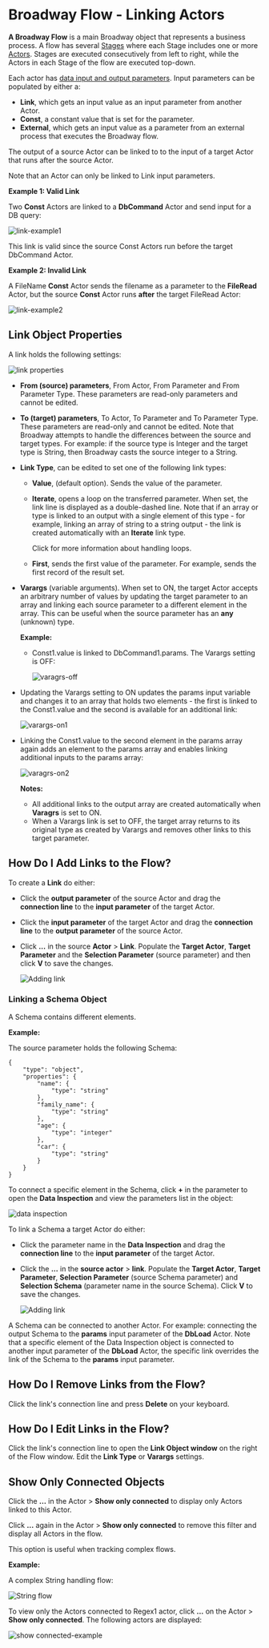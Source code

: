 # Broadway Flow - Linking Actors

**A Broadway Flow** is a main Broadway object that represents a business process. A flow has several [Stages](/articles/99_Broadway/16_broadway_flow_overview.md) where each Stage includes one or more [Actors](/articles/99_Broadway/03_broadway_actor.md). Stages are executed consecutively from left to right, while the Actors in each Stage of the flow are executed top-down.

Each actor has [data input and output parameters](/articles/99_Broadway/03_broadway_actor.md#actor-window). Input parameters can be populated  by either a:

- **Link**, which gets an input value as an input parameter from another Actor.
- **Const**, a constant value that is set for the parameter.
- **External**, which gets an input value as a parameter from an external process that executes the Broadway flow.

The output of a source Actor can be linked to to the input of a target Actor that runs after the source Actor.

Note that an Actor can only be linked to Link input parameters.

**Example 1: Valid Link**

Two **Const** Actors are linked to a **DbCommand** Actor and send input for a DB query:

![link-example1](/articles/99_Broadway/images/valid_link_example.png)

This link is valid since the source Const Actors run before the target DbCommand Actor.

**Example 2: Invalid Link**

A FileName **Const** Actor sends the filename as a parameter to the **FileRead** Actor, but the source **Const** Actor runs **after** the target FileRead Actor:

![link-example2](/articles/99_Broadway/images/invalid_link_example.png)

## Link Object Properties

A link holds the following settings:

![link properties](/articles/99_Broadway/images/link_attributes.png)

- **From (source) parameters**, From Actor, From Parameter and From Parameter Type. These parameters are read-only parameters and cannot be edited.

- **To (target) parameters**, To Actor, To Parameter and To Parameter Type. These parameters are read-only and cannot be edited. Note that Broadway attempts to handle the differences between the source and target types. For example: if the source type is Integer and the target type is String, then Broadway casts the source integer to a String.

- **Link Type**, can be edited to set one of the following link types:

  - **Value**, (default option). Sends the value of the parameter.

  - **Iterate**, opens a loop on the transferred parameter. When set, the link line is displayed as a double-dashed line. Note that if an array or type is linked to an output with a single element of this type - for example, linking an array of string to a string output - the link is created automatically with an **Iterate** link type. 

    Click for more information about handling loops.

  - **First**, sends the first value of the parameter. For example, sends the first record of the result set. 

- **Varargs** (variable arguments). When set to ON, the target Actor accepts an arbitrary number of values by updating the target parameter to an array and linking each source parameter to a different element in the array. This can be useful when the source parameter has an **any** (unknown) type. 

  **Example:**

  - Const1.value is linked to DbCommand1.params. The Varargs setting is OFF:

    ![varagrs-off](/articles/99_Broadway/images/link_varargs_off.png)
  
  
  
- Updating the Varargs setting to ON updates the params input variable and changes it to an array that holds two elements - the first is linked to the Const1.value and the second is available for an additional link:
  
  ![varargs-on1](/articles/99_Broadway/images/link_varargs_on_1.png)

  

  
- Linking the Const1.value to the second element in the params array again adds an element to the params array and enables linking additional inputs to the params array:
  
  ![varagrs-on2](/articles/99_Broadway/images/link_varargs_on_2.png)
  
  
  
  **Notes:**

  - All additional links to the output array are created automatically when **Varagrs** is set to ON.
  - When a Varargs link is set to OFF, the target array returns to its original type as created by Varargs and removes other links to this target parameter.
  
  

## How Do I Add Links to the Flow?

To create a **Link** do either:

- Click the **output parameter** of the source Actor and drag the **connection line** to the **input parameter** of the target Actor.

- Click the **input parameter** of the target Actor and drag the **connection line** to the **output parameter** of the source Actor.

- Click **...** in the source **Actor** > **Link**. Populate the **Target Actor**, **Target Parameter** and the **Selection Parameter** (source parameter) and then click **V** to save the changes.

    ![Adding link](/articles/99_Broadway/images/add_link_1.png)
    

### Linking a Schema Object 

A Schema contains different elements. 

**Example:** 

The source parameter holds the following Schema:

```
{
    "type": "object",
    "properties": {
        "name": {
            "type": "string"
        },
        "family_name": {
            "type": "string"
        },
        "age": {
            "type": "integer"
        },
        "car": {
            "type": "string"
        }
    }
} 
```

To connect a specific element in the Schema, click **+** in the parameter to open the **Data Inspection** and view the parameters list in the object:

![data inspection](/articles/99_Broadway/images/data_inspection_example.png)

 To link a Schema a target Actor do either:

- Click the parameter name in the **Data Inspection** and drag the **connection line** to the **input parameter** of the target Actor.

- Click the **...** in the **source actor** > **link**. Populate the **Target Actor**, **Target Parameter**, **Selection Parameter** (source Schema parameter) and **Selection Schema** (parameter name in the source Schema). Click **V** to save the changes.

    ![Adding link](/articles/99_Broadway/images/add_link_2.png)

A Schema can be connected to another Actor. For example: connecting the output Schema to the **params** input parameter of the **DbLoad** Actor. Note that a specific element of the Data Inspection object is connected to another input parameter of the **DbLoad** Actor, the specific link overrides the link of the Schema to the **params** input parameter.  

## How Do I Remove Links from the Flow?

Click the link's connection line and press **Delete** on  your keyboard.

## How Do I Edit Links in the Flow?

Click the link's connection line to open the **Link Object window** on the right of the Flow window. 
Edit the **Link Type** or **Varargs** settings. 

## Show Only Connected Objects

Click the **...** in the Actor > **Show only connected** to display only Actors linked to this Actor.

Click **...** again in the Actor > **Show only connected** to remove this filter and display all Actors in the flow.

This option is useful when tracking complex flows.

**Example:**

A complex String handling flow:

![String flow](/articles/99_Broadway/images/string_flow_example.png)

To view only the  Actors connected to Regex1 actor, click **...** on the Actor > **Show only connected**. The following actors are displayed:

![show connected-example](/articles/99_Broadway/images/show_connected_examples.png)

